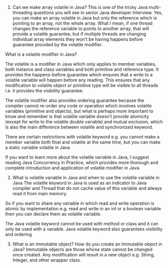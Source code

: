 1) Can we make array volatile in Java?
This is one of the tricky Java multi-threading questions you will see in senior Java developer Interview. Yes, you can make an array volatile in Java but only the reference which is pointing to an array, not the whole array. What I mean, if one thread changes the reference variable to points to another array, that will provide a volatile guarantee, but if multiple threads are changing individual array elements they won't be having happens before guarantee provided by the volatile modifier.

What is a volatile modifier in Java?

The volatile is a modifier in Java which only applies to member variables, both instance and class variables and both primitive and reference type. It provides the happens-before guarantee which ensures that a write to a volatile variable will happen before any reading. This ensures that any modification to volatile object or primitive type will be visible to all threads i.e. it provides the visibility guarantee.


The volatile modifier also provides ordering guarantee because the compiler cannot re-order any code or operation which involves volatile variables (primitive and objects), but what is perhaps more important to know and remember is that volatile variable doesn't provide atomicity (except for write to the volatile double variable) and mutual exclusion, which is also the main difference between volatile and synchronized keyword.

There are certain restrictions with volatile keyword e.g. you cannot make a member variable both final and volatile at the same time, but you can make a static variable volatile in Java.

If you want to learn more about the volatile variable in Java, I suggest reading Java Concurrency in Practice, which provides more thorough and complete introduction and application of volatile modifier in Java.

2) What is volatile variable in Java and when to use  the volatile variable in Java
The volatile keyword in Java is used as an indicator to Java compiler and Thread that do not cache value of this variable and always read it from main memory. 

So if you want to share any variable in which read and write operation is atomic by implementation e.g. read and write in an int or a boolean variable then  you can declare them as volatile variable.

The Java volatile keyword cannot be used with method or class and it can only be used with a variable. Java volatile keyword also guarantees visibility and ordering

3) What is an immutable object? How do you create an Immutable object in Java?
Immutable objects are those whose state cannot be changed once created. Any modification will result in a new object e.g. String, Integer, and other wrapper class. 